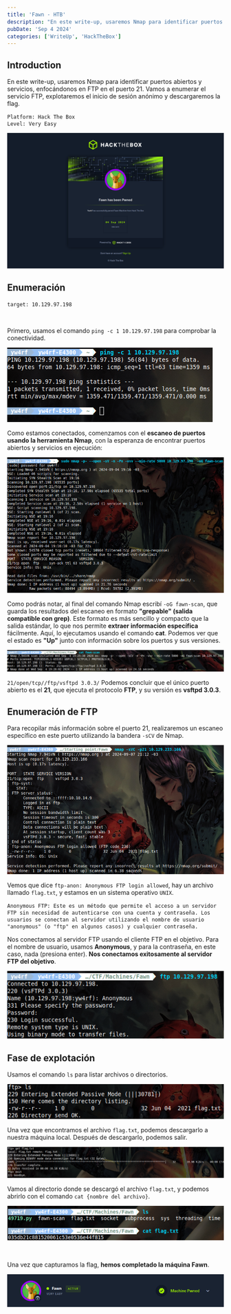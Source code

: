 ```yaml
---
title: 'Fawn - HTB'
description: "En este write-up, usaremos Nmap para identificar puertos abiertos y servicios, enfocándonos en FTP en el puerto 21. Vamos a enumerar el servicio FTP, explotar el inicio de sesión anónimo y descargar la flag."
pubDate: 'Sep 4 2024'
categories: ['WriteUp', 'HackTheBox']
--- 
```




## Introduction

En este write-up, usaremos Nmap para identificar puertos abiertos y servicios, enfocándonos en FTP en el puerto 21. Vamos a enumerar el servicio FTP, explotaremos el inicio de sesión anónimo y descargaremos la flag.

```
Platform: Hack The Box
Level: Very Easy 
```

![Fawn machine complete yw4rf](../../../assets/HTB/Fawn/0-Fawn.png)

## Enumeración

```
target: 10.129.97.198  
```
<br>

Primero, usamos el comando `ping -c 1 10.129.97.198` para comprobar la conectividad.

![Fawn hackthebox yw4rf](../../../assets/HTB/Fawn/1-Fawn.png)

Como estamos conectados, comenzamos con el **escaneo de puertos usando la herramienta Nmap**, con la esperanza de encontrar puertos abiertos y servicios en ejecución:

![Fawn hackthebox yw4rf](../../../assets/HTB/Fawn/2-Fawn.png)

Como podrás notar, al final del comando Nmap escribí `-oG fawn-scan`, que guarda los resultados del escaneo en formato **"grepable" (salida compatible con grep)**. Este formato es más sencillo y compacto que la salida estándar, lo que nos permite **extraer información específica** fácilmente. Aquí, lo ejecutamos usando el comando **cat**. Podemos ver que el estado es **"Up"** junto con información sobre los puertos y sus versiones.

![Fawn hackthebox yw4rf](../../../assets/HTB/Fawn/3-Fawn.png)

`21/open/tcp//ftp/vsftpd 3.0.3/` Podemos concluir que el único puerto abierto es el **21**, que ejecuta el protocolo **FTP**, y su versión es **vsftpd 3.0.3**.

## Enumeración de FTP

Para recopilar más información sobre el puerto 21, realizaremos un escaneo específico en este puerto utilizando la bandera `-sCV` de Nmap.

![Fawn hackthebox yw4rf](../../../assets/HTB/Fawn/4-Fawn.png)

Vemos que dice `ftp-anon: Anonymous FTP login allowed`, hay un archivo llamado `flag.txt`, y estamos en un sistema operativo `UNIX`.


   ```
Anonymous FTP: Este es un método que permite el acceso a un servidor FTP sin necesidad de autenticarse con una cuenta y contraseña. Los usuarios se conectan al servidor utilizando el nombre de usuario "anonymous" (o "ftp" en algunos casos) y cualquier contraseña.
```

Nos conectamos al servidor FTP usando el cliente FTP en el objetivo. Para el nombre de usuario, usamos **Anonymous**, y para la contraseña, en este caso, nada (presiona enter). **Nos conectamos exitosamente al servidor FTP del objetivo**.

![Fawn hackthebox yw4rf](../../../assets/HTB/Fawn/5-Fawn.png)

## Fase de explotación

Usamos el comando `ls` para listar archivos o directorios.

![Fawn hackthebox yw4rf](../../../assets/HTB/Fawn/6-Fawn.png)

Una vez que encontramos el archivo `flag.txt`, podemos descargarlo a nuestra máquina local. Después de descargarlo, podemos salir.

![Fawn hackthebox yw4rf](../../../assets/HTB/Fawn/7-Fawn.png)

Vamos al directorio donde se descargó el archivo `flag.txt`, y podemos abrirlo con el comando `cat {nombre del archivo}`.

![Fawn hackthebox yw4rf](../../../assets/HTB/Fawn/8-Fawn.png)

<br>

Una vez que capturamos la flag, **hemos completado la máquina Fawn**.

![Fawn hackthebox yw4rf](../../../assets/HTB/Fawn/9-Fawn.png)

<br>
